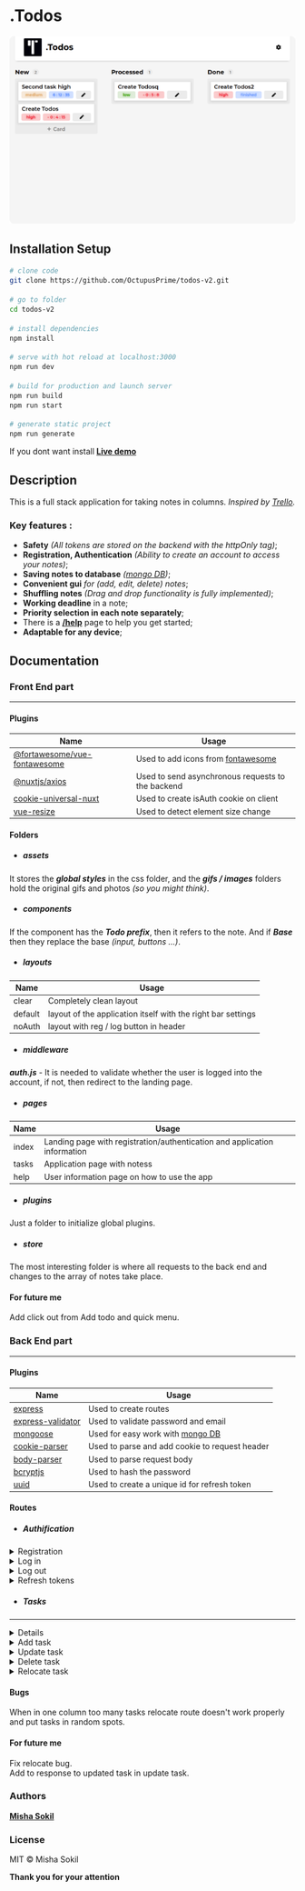 # .Todos
<p align="center">
  <img alt="Todos application image" src="https://raw.githubusercontent.com/OctupusPrime/portfolio/master/src/assets/img/work1.png">
</p>  

## Installation Setup

```bash
# clone code
git clone https://github.com/OctupusPrime/todos-v2.git

# go to folder
cd todos-v2

# install dependencies
npm install

# serve with hot reload at localhost:3000
npm run dev

# build for production and launch server
npm run build
npm run start

# generate static project
npm run generate
```

If you dont want install [**Live demo**](https://vue-todos-nuxt.herokuapp.com/)  

## Description

This is a full stack application for taking notes in columns. *Inspired by [Trello](https://trello.com).*

### Key features : 
* **Safety** _(All tokens are stored on the backend with the httpOnly tag)_;
* **Registration, Authentication** _(Ability to create an account to access your notes)_;
* **Saving notes to database** _([mongo DB](https://www.mongodb.com))_;
* **Convenient gui** _for (add, edit, delete) notes_;
* **Shuffling notes** _(Drag and drop functionality is fully implemented)_;
* **Working deadline** in a note;
* **Priority selection in each note separately**;
* There is a **[/help](https://vue-todos-nuxt.herokuapp.com/help)** page to help you get started;
* **Adaptable for any device**;

## Documentation

### Front End part
---
#### Plugins
| Name | Usage |
| --- | --- |
| [@fortawesome/vue-fontawesome](https://www.npmjs.com/package/@fortawesome/vue-fontawesome) | Used to add icons from [fontawesome](https://fontawesome.com) |
| [@nuxtjs/axios](https://www.npmjs.com/package/@nuxtjs/axios) | Used to send asynchronous requests to the backend |
| [cookie-universal-nuxt](https://www.npmjs.com/package/cookie-universal-nuxt) | Used to create isAuth cookie on client |
| [vue-resize](https://www.npmjs.com/package/vue-resize) | Used to detect element size change |

#### Folders
* ##### assets  
It stores the ***global styles*** in the css folder, and the ***gifs / images*** folders hold the original gifs and photos *(so you might think)*.  

* ##### components
If the component has the ***Todo prefix***, then it refers to the note. And if ***Base*** then they replace the base *(input, buttons ...)*.

* ##### layouts
| Name | Usage |
| --- | --- |
| clear | Completely clean layout |
| default | layout of the application itself with the right bar settings |
| noAuth | layout with reg / log button in header |

* ##### middleware  
***auth.js*** - It is needed to validate whether the user is logged into the account, if not, then redirect to the landing page.  

* ##### pages
| Name | Usage |
| --- | --- |
| index | Landing page with registration/authentication and application information |
| tasks | Application page with notess |
| help  | User information page on how to use the app |

* ##### plugins
Just a folder to initialize global plugins.

* ##### store
The most interesting folder is where all requests to the back end and changes to the array of notes take place.

#### For future me 
Add click out from Add todo and quick menu.

### Back End part
---
#### Plugins
| Name | Usage |
| --- | --- |
| [express](https://www.npmjs.com/package/express) | Used to create routes |
| [express-validator](https://www.npmjs.com/package/express-validator) | Used to validate password and email |
| [mongoose](https://www.npmjs.com/package/mongoose) | Used for easy work with [mongo DB](https://www.mongodb.com) |
| [cookie-parser](https://www.npmjs.com/package/cookie-parser) | Used to parse and add cookie to request header |
| [body-parser](https://www.npmjs.com/package/body-parser) | Used to parse request body |
| [bcryptjs](https://www.npmjs.com/package/bcryptjs) | Used to hash the password |
| [uuid](https://www.npmjs.com/package/uuid) | Used to create a unique id for refresh token |
#### Routes
* ##### **Authification**
<details>
    <summary>Registration</summary>
    Registates user	  
    Path: */api/auth/reg*  
    Method: **POST**  
    
    **Request**
    | BODY | TYPE | REQUIRED |
    | --- | --- | --- |
    | email<br>*(User email)* | string  | **Required** |
    | password<br>*(User password)* | string  | **Required** |
    
    **Response**  
    On success, the HTTP status code in the response header is 200 OK and the response message *"User was created"*.
</details>

<details>
    <summary>Log in</summary>
    Log in user.  
    Path: */api/auth/log*  
    Method: **POST**  
    
    **Request** 
    | BODY | TYPE | REQUIRED |
    | --- | --- | --- |
    | email<br>*(User email)* | string  | **Required** |
    | password<br>*(User password)* | string  | **Required** |
    
    **Response**  
    On success, the HTTP status code in the response header is 200 OK and the response message *"Auntificated"* and creates backend tokens.
</details>

<details>
    <summary>Log out</summary>
    Log out user.  
    Path: */api/auth/logout*  
    Method: **POST**  
    
    **Response**  
    On success, the HTTP status code in the response header is 200 OK and the response message *"User logout"* and clear tokens.
</details>

<details>
    <summary>Refresh tokens</summary>
    Log out user  
    Path: */api/auth/logout*  
    Method: **POST**  
    
    **Request** 
    | HEADER | TYPE | REQUIRED |
    | --- | --- | --- |
    | Authorization<br>*(A valid user access token)* | string  | **Required** |
    
    **Response**  
    On success, the HTTP status code in the response header is 200 OK and the response message *"Token refreshed"* and refreshed back end tokens.
</details>

* ##### **Tasks**
---
<details>
    <summaryGet tasks</summary>
    Gets all user tasks.
    Path: */api/tasks*  
    Method: **GET**  
    
    **Request** 
    | HEADER | TYPE | REQUIRED |
    | --- | --- | --- |
    | Authorization<br>*(A valid user access token)* | string  | **Required** |
    
    **Response**  
    On success, the HTTP status code in the response header is 200 OK and the response body contains tasks list.
</details>

<details>
    <summary>Add task</summary>
    Added task to array	
    Path: */api/tasks*  
    Method: **POST**  
    
    **Request** 
    | HEADER | TYPE | REQUIRED |
    | --- | --- | --- |
    | Authorization<br>*(A valid user access token)* | string  | **Required** |  
    
    | BODY | TYPE | REQUIRED |
    | --- | --- | --- |
    | title<br>*(of the task)* | string  | **Required** |
    | description<br>*(of the task)* | string  | **Optional** |
    | deadline<br>*(of the task)* | number | **Optional**<br>*(Default: 1 day)* |
    | priority<br>*(of the task)* | string | **Optional**<br>*(Default: low)* |
    
    **Response**  
    On success, the HTTP status code in the response header is 200 OK and the response body contains of added task.
</details>

<details>
    <summary>Update  task</summary>
    Update task values.  
    Path: */api/tasks:title*  
    Method: **PUT**  
    
    **Request** 
    | HEADER | TYPE | REQUIRED |
    | --- | --- | --- |
    | Authorization<br>*(A valid user access token)* | string  | **Required** |  
    
    PATH PARAMETER | TYPE | REQUIRED |
    | --- | --- | --- |
    | title<br>*(of the the task)* | string  | **Required** |  
    
    | BODY | TYPE | REQUIRED |
    | --- | --- | --- |
    | title<br>*(Updated title)* | string  | **Optional** |
    | description<br>*(Updated description)* | string  | **Optional** |
    | deadline<br>*(Updated deadline)* | number | **Optional** |
    | priority<br>*(Updated priority)* | string | **Optional** |
    
    **Response**  
    On success, the HTTP status code in the response header is 200 OK and message *"Task was updated"* and update task on database.
</details>

<details>
    <summary>Delete  task</summary>
    Update task values.  
    Path: */api/tasks:title*  
    Method: **DELETE**  
    
    **Request** 
    | HEADER | TYPE | REQUIRED |
    | --- | --- | --- |
    | Authorization<br>*(A valid user access token)* | string  | **Required** |  
    
    PATH PARAMETER | TYPE | REQUIRED |
    | --- | --- | --- |
    | title<br>*(of the the task)* | string  | **Required** |  
    
    **Response**  
    On success, the HTTP status code in the response header is 200 OK and message *"Task was deleted"* and remove task from database.  
</details>

<details>
    <summary>Relocate  task</summary>
    Relocate task in columns and index.  
    Path: */api/tasks:title*  
    Method: **PUT**  
    
    **Request** 
    | HEADER | TYPE | REQUIRED |
    | --- | --- | --- |
    | Authorization<br>*(A valid user access token)* | string  | **Required** |  
    
    PATH PARAMETER | TYPE | REQUIRED |
    | --- | --- | --- |
    | title<br>*(of the the task)* | string  | **Required** |  
    
    | BODY | TYPE | REQUIRED |
    | --- | --- | --- |
    | status<br>*(Which column to put)* | string  | **Required** |
    | index<br>*(Which index put)* | number  | **Required** |
    
    **Response**  
    On success, the HTTP status code in the response header is 200 OK and message *"Task was relocated"*.  
</details>

#### Bugs
When in one column too many tasks relocate route doesn't work properly and put tasks in random spots.
#### For future me 
 Fix relocate bug.  
 Add to response to updated task in update task.
 
 ### Authors
 [**Misha Sokil**](https://github.com/OctupusPrime)
 
 ### License
 MIT © Misha Sokil
 
**Thank you for your attention**